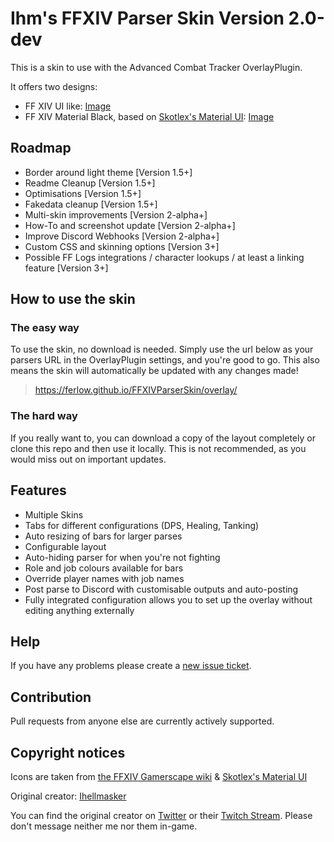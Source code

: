 # Ihm's FFXIV Parser Skin Version 2.0-dev
This is a skin to use with the Advanced Combat Tracker OverlayPlugin.

It offers two designs:

* FF XIV UI like: [Image](https://raw.githubusercontent.com/Ferlow/FFXIVParserSkin/master/example_ffxiv.png)
* FF XIV Material Black, based on [Skotlex's Material UI](https://github.com/skotlex/ffxiv-material-ui): [Image](https://raw.githubusercontent.com/Ferlow/FFXIVParserSkin/master/example_black.png)

## Roadmap

* Border around light theme [Version 1.5+]
* Readme Cleanup [Version 1.5+]
* Optimisations [Version 1.5+]
* Fakedata cleanup [Version 1.5+]
* Multi-skin improvements [Version 2-alpha+]
* How-To and screenshot update [Version 2-alpha+]
* Improve Discord Webhooks [Version 2-alpha+]
* Custom CSS and skinning options [Version 3+]
* Possible FF Logs integrations / character lookups / at least a linking feature [Version 3+]

## How to use the skin

### The easy way

To use the skin, no download is needed. Simply use the url below as your parsers URL in the OverlayPlugin settings, and you're good to go. This also means the skin will automatically be updated with any changes made!

> https://ferlow.github.io/FFXIVParserSkin/overlay/

### The hard way

If you really want to, you can download a copy of the layout completely or clone this repo and then use it locally. This is not recommended, as you would miss out on important updates.

## Features
* Multiple Skins
* Tabs for different configurations (DPS, Healing, Tanking)
* Auto resizing of bars for larger parses
* Configurable layout
* Auto-hiding parser for when you're not fighting
* Role and job colours available for bars
* Override player names with job names
* Post parse to Discord with customisable outputs and auto-posting
* Fully integrated configuration allows you to set up the overlay without editing anything externally

## Help
If you have any problems please create a [new issue ticket](https://github.com/Ferlow/FFXIVParserSkin/issues).

## Contribution
Pull requests from anyone else are currently actively supported.

## Copyright notices
Icons are taken from [the FFXIV Gamerscape wiki](https://ffxiv.gamerescape.com/wiki/Dictionary_of_Icons) & [Skotlex's Material UI](https://github.com/skotlex/ffxiv-material-ui)

Original creator: [Ihellmasker](https://github.com/Ihellmasker/FFXIVParserSkin)

You can find the original creator on [Twitter](https://twitter.com/ihellmasker) or their [Twitch Stream](https://twitch.tv/ihellmasker).
Please don't message neither me nor them in-game.
